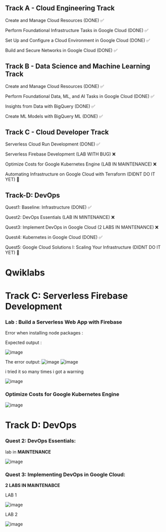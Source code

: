 ## Track A - Cloud Engineering Track
Create and Manage Cloud Resources (DONE) ✅

Perform Foundational Infrastructure Tasks in Google Cloud (DONE) ✅

Set Up and Configure a Cloud Environment in Google Cloud (DONE) ✅

Build and Secure Networks in Google Cloud (DONE) ✅

## Track B - Data Science and Machine Learning Track

Create and Manage Cloud Resources (DONE) ✅

Perform Foundational Data, ML, and AI Tasks in Google Cloud (DONE) ✅

Insights from Data with BigQuery (DONE) ✅

Create ML Models with BigQuery ML (DONE) ✅

## Track C - Cloud Developer Track

Serverless Cloud Run Development (DONE) ✅

Serverless Firebase Development (LAB WITH BUG) ❌

Optimize Costs for Google Kubernetes Engine (LAB IN MAINTENANCE) ❌

Automating Infrastructure on Google Cloud with Terraform (DIDNT DO IT YET) 💬

## Track-D: DevOps

Quest1: Baseline: Infrastructure (DONE) ✅

Quest2: DevOps Essentials (LAB IN MINTENANCE) ❌

Quest3: Implement DevOps in Google Cloud (2 LABS IN MANTENANCE) ❌

Quest4: Kubernetes in Google Cloud (DONE) ✅

Quest5: Google Cloud Solutions I: Scaling Your Infrastructure (DIDNT DO IT YET) 💬




# Qwiklabs

# Track C: Serverless Firebase Development
### Lab : Build a Serverless Web App with Firebase
Error when installing node packages :

Expected output : 

![image](https://user-images.githubusercontent.com/114618786/209655917-03c22cb6-5f15-4995-8de0-0376205ac138.png)

The error output:
![image](https://user-images.githubusercontent.com/114618786/209655722-13096d49-0a4e-4dcb-ad3c-f7db347265e6.png)
![image](https://user-images.githubusercontent.com/114618786/209660129-c5550938-dc9f-482e-b6bf-459998af1208.png)

i tried it so many times i got a warning 

![image](https://user-images.githubusercontent.com/114618786/209676880-186d3481-8629-4f39-a20e-920fc1efd23f.png)



### Optimize Costs for Google Kubernetes Engine
![image](https://user-images.githubusercontent.com/114618786/209704726-95239b06-396e-45a3-93e6-f77ae77a104d.png)


# Track D: DevOps
### Quest 2: DevOps Essentials:
lab in **MAINTENANCE**

![image](https://user-images.githubusercontent.com/114618786/209657775-49c68368-37f0-468e-bf13-fd5383d75e3d.png)

### Quest 3: Implementing DevOps in Google Cloud: 
**2 LABS IN MAINTENABCE**

LAB 1

![image](https://user-images.githubusercontent.com/114618786/209659375-5a5b4e91-b9b2-4ab6-a4df-be5ba2e42f22.png)

LAB 2

![image](https://user-images.githubusercontent.com/114618786/209659523-724b0207-3898-4db3-9ec5-c1228cbce469.png)







